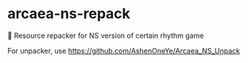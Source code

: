 # arcaea-ns-repack
🎼 Resource repacker for NS version of certain rhythm game

For unpacker, use https://github.com/AshenOneYe/Arcaea_NS_Unpack
